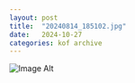 ```yaml
---
layout:	post
title:	"20240814_185102.jpg"
date:	2024-10-27
categories:	kof archive
---
```


![Image Alt](https://k0f.github.io/assets/20240814_185102.jpg)